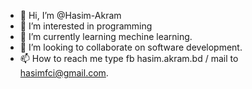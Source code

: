 - 👋 Hi, I’m @Hasim-Akram
- 👀 I’m interested in programming
- 🌱 I’m currently learning mechine learning.
- 💞️ I’m looking to collaborate on software development.
- 📫 How to reach me type fb hasim.akram.bd / mail  to hasimfci@gmail.com.

<!---
Hasim-Akram/Hasim-Akram is a ✨ special ✨ repository because its `README.md` (this file) appears on your GitHub profile.
You can click the Preview link to take a look at your changes.
--->
